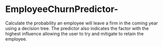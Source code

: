 # EmployeeChurnPredictor-
Calculate the probability an employee will leave a firm in the coming year using a decision tree. The predictor also indicates the factor with the highest influence allowing the user to try and mitigate to retain the employee. 
